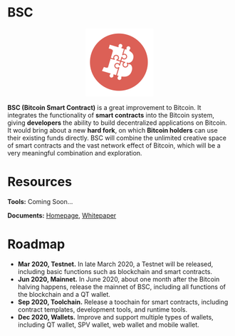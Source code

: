 # BSC

<div align=center><img src="../logo.png"></div>

**BSC (Bitcoin Smart Contract)** is a great improvement to Bitcoin. It integrates the functionality of **smart contracts** into the Bitcoin system, giving **developers** the ability to build decentralized applications on Bitcoin. It would bring about a new **hard fork**, on which **Bitcoin holders** can use their existing funds directly. BSC will combine the unlimited creative space of smart contracts and the vast network effect of Bitcoin, which will be a very meaningful combination and exploration.

# Resources
**Tools:** Coming Soon...

**Documents:** [Homepage](https://bsc.net/), [Whitepaper](https://docs.bsc.net/en/bsc_en.pdf)

# Roadmap
* **Mar 2020, Testnet.** In late March 2020, a Testnet will be released, including basic functions such as blockchain and smart contracts.
* **Jun 2020, Mainnet.** In June 2020, about one month after the Bitcoin halving happens, release the mainnet of BSC, including all functions of the blockchain and a QT wallet.
* **Sep 2020, Toolchain.** Release a toochain for smart contracts, including contract templates, development tools, and runtime tools.
* **Dec 2020, Wallets.** Improve and support multiple types of wallets, including QT wallet, SPV wallet, web wallet and mobile wallet.
